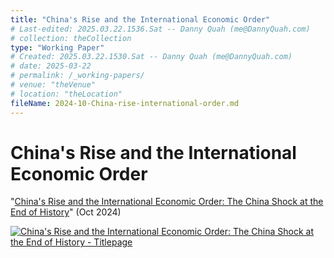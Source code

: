 ```yaml
---
title: "China's Rise and the International Economic Order"
# Last-edited: 2025.03.22.1536.Sat -- Danny Quah (me@DannyQuah.com)
# collection: theCollection
type: "Working Paper"
# Created: 2025.03.22.1530.Sat -- Danny Quah (me@DannyQuah.com)
# date: 2025-03-22
# permalink: /_working-papers/
# venue: "theVenue"
# location: "theLocation"
fileName: 2024-10-China-rise-international-order.md
---
```

# China's Rise and the International Economic Order
"<a href="https://dannyquah.github.io/Storage/2024.10-Danny.Quah-Chinas-Rise-International-Economic-Order.pdf">China's Rise and the International Economic Order: The China Shock at the End of History</a>" (Oct 2024)

[<img src="https://dannyquah.github.io/Storage/2024.10-Danny.Quah-Chinas-Rise-International-Economic-Order-titlepage.png" alt = "China's Rise and the International Economic Order: The China Shock at the End of History - Titlepage" />](https://dannyquah.github.io/Storage/2024.10-Danny.Quah-Chinas-Rise-International-Economic-Order.pdf)

<!---
   Invisible section // 2024-10-China-rise-international-order.md
-->

